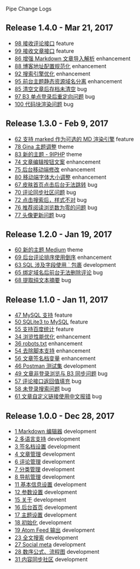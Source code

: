 Pipe Change Logs

Release 1.4.0 - Mar 21, 2017
----------------------------

*   [98 接收评论接口](https://github.com/b3log/pipe/issues/98) feature
*   [99 接收文章接口](https://github.com/b3log/pipe/issues/99) feature
*   [86 增强 Markdown 文章导入解析](https://github.com/b3log/pipe/issues/86) enhancement
*   [88 博客地址配置规范化](https://github.com/b3log/pipe/issues/88) enhancement
*   [92 搜索引擎优化](https://github.com/b3log/pipe/issues/92) enhancement
*   [95 前台主题静态资源域名分离](https://github.com/b3log/pipe/issues/95) enhancement
*   [85 清空文章后存档未清空](https://github.com/b3log/pipe/issues/85) bug
*   [97 B3 单点登录后重定向问题](https://github.com/b3log/pipe/issues/97) bug
*   [100 代码块渲染问题](https://github.com/b3log/pipe/issues/100) bug

Release 1.3.0 - Feb 9, 2017
---------------------------

*   [62 支持 marked 作为可选的 MD 渲染引擎](https://github.com/b3log/pipe/issues/62) feature
*   [78 Gina 主题调整](https://github.com/b3log/pipe/issues/78) theme
*   [83 新的主题 - 9IPHP](https://github.com/b3log/pipe/issues/83) theme
*   [74 文章编辑按钮文案](https://github.com/b3log/pipe/issues/74) enhancement
*   [75 后台移动端修改](https://github.com/b3log/pipe/issues/75) enhancement
*   [80 移动端字体大小调整](https://github.com/b3log/pipe/issues/80) enhancement
*   [67 皮肤首页点击后台无法跳转](https://github.com/b3log/pipe/issues/67) bug
*   [70 评论同步社区问题](https://github.com/b3log/pipe/issues/70) bug
*   [72 点击搜索后，样式不对](https://github.com/b3log/pipe/issues/72) bug
*   [76 推荐阅读浏览数为零的问题](https://github.com/b3log/pipe/issues/76) bug
*   [77 头像更新问题](https://github.com/b3log/pipe/issues/77) bug

Release 1.2.0 - Jan 19, 2017
----------------------------

*   [60 新的主题 Medium](https://github.com/b3log/pipe/issues/60) theme
*   [69 后台评论排序使用倒序](https://github.com/b3log/pipe/issues/69) enhancement
*   [63 SQL 涉及字段使用 ` 包裹](https://github.com/b3log/pipe/issues/63) development
*   [65 绑定域名后前台无法删除评论](https://github.com/b3log/pipe/issues/65) bug
*   [68 提取纯文本摘要](https://github.com/b3log/pipe/issues/68) bug

Release 1.1.0 - Jan 11, 2017
----------------------------

*   [47 MySQL 支持](https://github.com/b3log/pipe/issues/47) feature
*   [50 SQLite3 to MySQL](https://github.com/b3log/pipe/issues/50) feature
*   [55 支持百度统计](https://github.com/b3log/pipe/issues/55) feature
*   [34 浏览性能优化](https://github.com/b3log/pipe/issues/34) enhancement
*   [36 robots.txt](https://github.com/b3log/pipe/issues/36) enhancement
*   [54 去除脚本支持](https://github.com/b3log/pipe/issues/54) enhancement
*   [56 文章签名档变量](https://github.com/b3log/pipe/issues/56) enhancement
*   [46 Postman 测试集](https://github.com/b3log/pipe/issues/46) development
*   [49 文章非登录浏览与 B3 同步问题](https://github.com/b3log/pipe/issues/49) bug
*   [57 评论接口返回值填充](https://github.com/b3log/pipe/issues/57) bug
*   [58 未登录搜索问题](https://github.com/b3log/pipe/issues/58) bug
*   [61 文章自定义链接使用中文报错](https://github.com/b3log/pipe/issues/61) bug

Release 1.0.0 - Dec 28, 2017
----------------------------

*   [1 Markdown 编辑器](https://github.com/b3log/pipe/issues/1) development
*   [2 多语言支持](https://github.com/b3log/pipe/issues/2) development
*   [3 签名档设置](https://github.com/b3log/pipe/issues/3) development
*   [4 文章管理](https://github.com/b3log/pipe/issues/4) development
*   [6 评论管理](https://github.com/b3log/pipe/issues/6) development
*   [7 分类管理](https://github.com/b3log/pipe/issues/7) development
*   [8 导航管理](https://github.com/b3log/pipe/issues/8) development
*   [11 基本信息设置](https://github.com/b3log/pipe/issues/11) development
*   [12 参数设置](https://github.com/b3log/pipe/issues/12) development
*   [15 关于](https://github.com/b3log/pipe/issues/15) development
*   [16 后台首页](https://github.com/b3log/pipe/issues/16) development
*   [17 主题设置](https://github.com/b3log/pipe/issues/17) development
*   [18 初始化](https://github.com/b3log/pipe/issues/18) development
*   [19 Atom Feed 输出](https://github.com/b3log/pipe/issues/19) development
*   [23 全文搜索](https://github.com/b3log/pipe/issues/23) development
*   [27 Social meta](https://github.com/b3log/pipe/issues/27) development
*   [28 数序公式、流程图](https://github.com/b3log/pipe/issues/28) development
*   [31 内容同步社区](https://github.com/b3log/pipe/issues/31) development